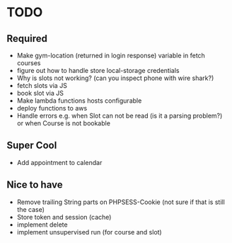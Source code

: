 # TODO

## Required

- Make gym-location (returned in login response) variable in fetch courses
- figure out how to handle store local-storage credentials
- Why is slots not working? (can you inspect phone with wire shark?)
- fetch slots via JS
- book slot via JS
- Make lambda functions hosts configurable
- deploy functions to aws
- Handle errors e.g. when Slot can not be read (is it a parsing problem?) or when Course is not bookable

## Super Cool

- Add appointment to calendar

## Nice to have

- Remove trailing String parts on PHPSESS-Cookie (not sure if that is still the case)
- Store token and session (cache)
- implement delete
- implement unsupervised run (for course and slot)
